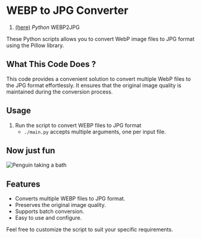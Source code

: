 # WEBP to JPG Converter

1. [(here)](https://github.com/serrasqueiro/WEBP2JPG) _Python_ WEBP2JPG

These Python scripts allows you to convert WebP image files to JPG format using the Pillow library.

## What This Code Does ?

This code provides a convenient solution to convert multiple WebP files to the JPG format effortlessly. It ensures that the original image quality is maintained during the conversion process.

## Usage

1. Run the script to convert WEBP files to JPG format
   + `./main.py` accepts multiple arguments, one per input file.

## Now just fun
![Penguin taking a bath](https://github.com/serrasqueiro/WEBP2JPG/blob/my/penguin/penguin_taking_a_bath.jpg)

## Features

- Converts multiple WEBP files to JPG format.
- Preserves the original image quality.
- Supports batch conversion.
- Easy to use and configure.

Feel free to customize the script to suit your specific requirements.
